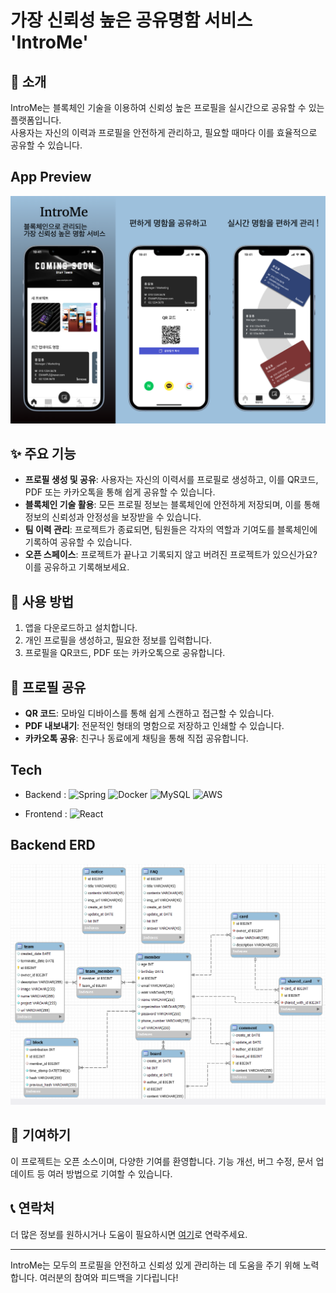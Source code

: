 # 가장 신뢰성 높은 공유명함 서비스 'IntroMe'

## 🚀 소개
IntroMe는 블록체인 기술을 이용하여 신뢰성 높은 프로필을 실시간으로 공유할 수 있는 플랫폼입니다.    
사용자는 자신의 이력과 프로필을 안전하게 관리하고, 필요할 때마다 이를 효율적으로 공유할 수 있습니다.

## App Preview
![Introme App Preview](../introme_app.png)


## ✨ 주요 기능
- **프로필 생성 및 공유**: 사용자는 자신의 이력서를 프로필로 생성하고, 이를 QR코드, PDF 또는 카카오톡을 통해 쉽게 공유할 수 있습니다.
- **블록체인 기술 활용**: 모든 프로필 정보는 블록체인에 안전하게 저장되며, 이를 통해 정보의 신뢰성과 안정성을 보장받을 수 있습니다.
- **팀 이력 관리**: 프로젝트가 종료되면, 팀원들은 각자의 역할과 기여도를 블록체인에 기록하여 공유할 수 있습니다.
- **오픈 스페이스**: 프로젝트가 끝나고 기록되지 않고 버려진 프로젝트가 있으신가요? 이를 공유하고 기록해보세요.

## 📘 사용 방법
1. 앱을 다운로드하고 설치합니다.
2. 개인 프로필을 생성하고, 필요한 정보를 입력합니다.
3. 프로필을 QR코드, PDF 또는 카카오톡으로 공유합니다.

## 📱 프로필 공유
- **QR 코드**: 모바일 디바이스를 통해 쉽게 스캔하고 접근할 수 있습니다.
- **PDF 내보내기**: 전문적인 형태의 명함으로 저장하고 인쇄할 수 있습니다.
- **카카오톡 공유**: 친구나 동료에게 채팅을 통해 직접 공유합니다.

## Tech
- Backend : ![Spring](https://img.shields.io/badge/Spring-6DB33F?style=flat-square&logo=Spring&logoColor=white) ![Docker](https://img.shields.io/badge/Docker-2496ED?style=flat-square&logo=Docker&logoColor=white) ![MySQL](https://img.shields.io/badge/MySQL-4479A1?style=flat-square&logo=MySQL&logoColor=white) ![AWS](https://img.shields.io/badge/AWS-2496ED?style=flat-square&logo=amazonwebservices&logoColor=white)

- Frontend : ![React](https://img.shields.io/badge/react-61DAFB?style=for-the-badge&logo=react&logoColor=white)

## Backend ERD
![Introme App Preview](../introme_erd.png)


## 🤝 기여하기
이 프로젝트는 오픈 소스이며, 다양한 기여를 환영합니다. 기능 개선, 버그 수정, 문서 업데이트 등 여러 방법으로 기여할 수 있습니다.

## 📞 연락처
더 많은 정보를 원하시거나 도움이 필요하시면 [여기](mailto:admin@introme.co.kr)로 연락주세요.

---
IntroMe는 모두의 프로필을 안전하고 신뢰성 있게 관리하는 데 도움을 주기 위해 노력합니다. 여러분의 참여와 피드백을 기다립니다!
